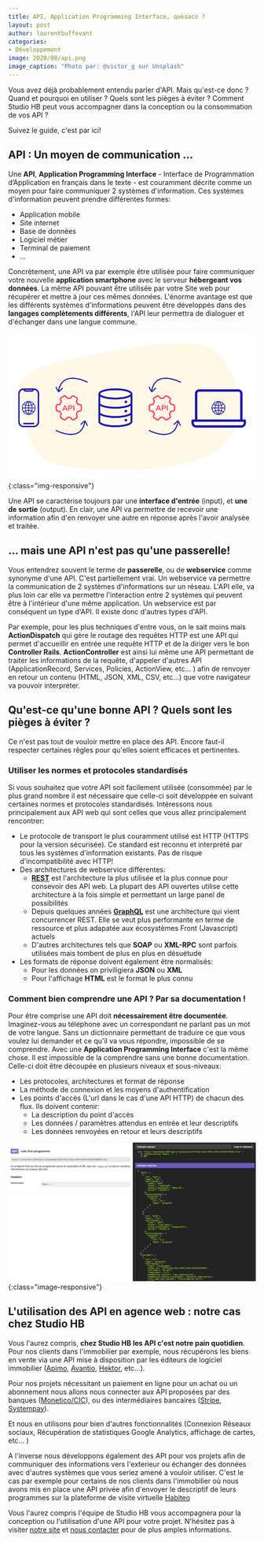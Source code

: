 ```yaml
---
title: API, Application Programming Interface, quèsaco ?
layout: post
author: laurentbuffevant
categories:
- Développement
image: 2020/08/api.png
image_caption: "Photo par: @victor_g sur Unsplash"
---
```


Vous avez déjà probablement entendu parler d'API. Mais qu'est-ce donc ? Quand et pourquoi en utiliser ? Quels sont les pièges à éviter ? Comment Studio HB peut vous accompagner dans la conception ou la consommation de vos API ?

Suivez le guide, c'est par ici!


## API : Un moyen de communication ...

Une **API**, **Application Programming Interface** - Interface de Programmation d’Application en français dans le texte - est couramment décrite comme un moyen pour faire communiquer 2 systèmes d'information. Ces systèmes d'information peuvent prendre différentes formes:
* Application mobile
* Site internet
* Base de données
* Logiciel métier
* Terminal de paiement
* ...

Concrètement, une API va par exemple être utilisée pour faire communiquer votre nouvelle **application smartphone** avec le serveur **hébergeant vos données**. La même API pouvant être utilisée par votre Site web pour récupérer et mettre à jour ces mêmes données. L'énorme avantage est que les différents systèmes d'informations peuvent être développés dans des **langages complètements différents**, l'API leur permettra de dialoguer et d'échanger dans une langue commune.

![Un schema d'API](/assets/images/2020/08/schema-api.png){:class="img-responsive"}

Une API se caractérise toujours par une **interface d'entrée** (input), et **une de sortie** (output). En clair, une API va permettre de recevoir une information afin d'en renvoyer une autre en réponse après l'avoir analysée et traitée.

## ... mais une API n'est pas qu'une passerelle!

Vous entendrez souvent le terme de **passerelle**, ou de **webservice** comme synonyme d'une API. C'est partiellement vrai. Un webservice va permettre la communication de 2 systèmes d'informations sur un réseau. L'API elle, va plus loin car elle va permettre l'interaction entre 2 systèmes qui peuvent être à l'intérieur d'une même application. Un webservice est par conséquent un type d'API. Il existe donc d'autres types d'API.

Par exemple, pour les plus techniques d'entre vous, on le sait moins mais **ActionDispatch** qui gère le routage des requêtes HTTP est une API qui permet d'accueillir en entrée une requête HTTP et de la diriger vers le bon **Controller Rails**. **ActionController** est ainsi lui même une API permettant de traiter les informations de la requête, d'appeler d'autres API (ApplicationRecord, Services, Policies, ActionView, etc... ) afin de renvoyer en retour un contenu (HTML, JSON, XML, CSV, etc...) que votre navigateur va pouvoir interpréter.

## Qu'est-ce qu'une bonne API ? Quels sont les pièges à éviter ?

Ce n'est pas tout de vouloir mettre en place des API. Encore faut-il respecter certaines rêgles pour qu'elles soient efficaces et pertinentes.

### Utiliser les normes et protocoles standardisés

Si vous souhaitez que votre API soit facilement utilisée (consommée) par le plus grand nombre il est nécessaire que celle-ci soit développée en suivant certaines normes et protocoles standardisés. Intéressons nous principalement aux API web qui sont celles que vous allez principalement rencontrer:

* Le protocole de transport le plus couramment utilisé est HTTP (HTTPS pour la version sécurisée). Ce standard est reconnu et interprété par tous les systèmes d'information existants. Pas de risque d'incompatibilité avec HTTP!
* Des architectures de webservice différentes:
  * **[REST](https://fr.wikipedia.org/wiki/Representational_state_transfer)** est l'architecture la plus utilisée et la plus connue pour consevoir des API web. La plupart des API ouvertes utilise cette architecture à la fois simple et permettant un large panel de possibilités
  * Depuis quelques années **[GraphQL](https://www.howtographql.com/)** est une architecture qui vient concurrencer REST. Elle se veut plus performante en terme de ressource et plus adapatée aux écosystèmes Front (Javascript) actuels
  * D'autres architectures tels que **SOAP** ou **XML-RPC** sont parfois utilisées mais tombent de plus en plus en désuétude
* Les formats de réponse doivent également être normalisés:
  * Pour les données on priviligiera **JSON** ou **XML**
  * Pour l'affichage **HTML** est le format le plus connu


### Comment bien comprendre une API ? Par sa documentation !

Pour être comprise une API doit **nécessairement être documentée**. Imaginez-vous au téléphone avec un correspondant ne parlant pas un mot de votre langue. Sans un dictionnaire permettant de traduire ce que vous voulez lui demander et ce qu'il va vous répondre, impossible de se comprendre. Avec une **Application Programming Interface** c'est la même chose. Il est impossible de la comprendre sans une bonne documentation. Celle-ci doit être découpée en plusieurs niveaux et sous-niveaux:
* Les protocoles, architectures et format de réponse
* La méthode de connexion et les moyens d'authentification
* Les points d'accès (L'url dans le cas d'une API HTTP) de chacun des flux. Ils doivent contenir:
  * La description du point d'accès
  * Les données / paramètres attendus en entrée et leur descriptifs
  * Les données renvoyées en retour et leurs descriptifs

![Une réponse d'API](/assets/images/2020/08/api-response.png){:class="image-responsive"}

## L'utilisation des API en agence web : notre cas chez Studio HB

Vous l'aurez compris, **chez Studio HB les API c'est notre pain quotidien**. Pour nos clients dans l'immobilier par exemple, nous récupérons les biens en vente via une API mise à disposition par les éditeurs de logiciel immobilier ([Apimo](https://apimo.net/fr/), [Avantio](https://www.avantio.fr/), [Hektor](https://www.la-boite-immo.com/logiciel-immobilier.html), etc...).

Pour nos projets nécessitant un paiement en ligne pour un achat ou un abonnement nous allons nous connecter aux API proposées par des banques ([Monetico/CIC](https://www.monetico-paiement.fr/fr/accueil.html)), ou des intermédiaires bancaires ([Stripe](https://stripe.com/en-fr), [Systempay](https://paiement.systempay.fr/doc/fr-FR/)).

Et nous en utilisons pour bien d'autres fonctionnalités (Connexion Réseaux sociaux, Récupération de statistiques Google Analytics, affichage de cartes, etc... )

A l'inverse nous développons également des API pour vos projets afin de communiquer des informations vers l'exterieur ou échanger des données avec d'autres systèmes que vous seriez amené à vouloir utiliser. C'est le cas par exemple pour certains de nos clients dans l'immobilier où nous avons mis en place une API privée afin d'envoyer le descriptif de leurs programmes sur la plateforme de visite virtuelle [Habiteo](https://www.habiteo.com/)

Vous l'aurez compris l'équipe de Studio HB vous accompagnera pour la conception ou l'utilisation d'une API pour votre projet. N'hésitez pas à visiter [notre site](https://www.studio-hb.com/) et [nous contacter](https://www.studio-hb.com/contactez-nous/new) pour de plus amples informations.

